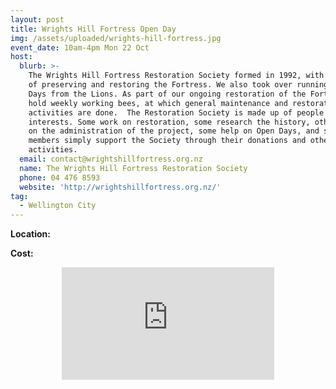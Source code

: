 ```yaml
---
layout: post
title: Wrights Hill Fortress Open Day
img: /assets/uploaded/wrights-hill-fortress.jpg
event_date: 10am-4pm Mon 22 Oct
host:
  blurb: >-
    The Wrights Hill Fortress Restoration Society formed in 1992, with the aim
    of preserving and restoring the Fortress. We also took over running the Open
    Days from the Lions. As part of our ongoing restoration of the Fortress, we
    hold weekly working bees, at which general maintenance and restoration
    activities are done.  The Restoration Society is made up of people with many
    interests. Some work on restoration, some research the history, others work
    on the administration of the project, some help on Open Days, and some
    members simply support the Society through their donations and other
    activities.
  email: contact@wrightshillfortress.org.nz
  name: The Wrights Hill Fortress Restoration Society
  phone: 04 476 8593
  website: 'http://wrightshillfortress.org.nz/'
tag:
  - Wellington City
---
```

**Location:**

**Cost:**

<center><iframe src="https://www.facebook.com/plugins/page.php?href=https%3A%2F%2Fwww.facebook.com%2Fwrightshillfortress%2F&tabs=header&width=340&height=180&small_header=false&adapt_container_width=true&hide_cover=false&show_facepile=true&appId" width="340" height="180" style="border:none;overflow:hidden" scrolling="no" frameborder="0" allowTransparency="true" allow="encrypted-media"></iframe></center>
